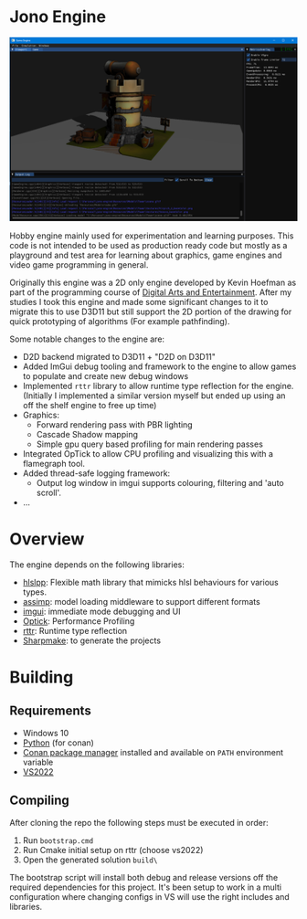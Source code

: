 # Jono Engine
![Screenshot of the engine running as application](https://github.com/jonathansty/jono-engine/blob/main/Documentation/Images/readme_engine.png?raw=true)

Hobby engine mainly used for experimentation and learning purposes. This code is not intended to be used as production ready code but mostly as a playground and test area for learning about graphics, game engines and video game programming in general.

Originally this engine was a 2D only engine developed by Kevin Hoefman as part of the programming course of [Digital Arts and Entertainment](https://www.digitalartsandentertainment.be/). After my studies I took this engine and made some significant changes to it to migrate this to use D3D11 but still support the 2D portion of the drawing for quick prototyping of algorithms (For example pathfinding).

Some notable changes to the engine are:
* D2D backend migrated to D3D11 + "D2D on D3D11"
* Added ImGui debug tooling and framework to the engine to allow games to populate and create new debug windows
* Implemented `rttr` library to allow runtime type reflection for the engine. (Initially I implemented a similar version myself but ended up using an off the shelf engine to free up time)
* Graphics:
	* Forward rendering pass with PBR lighting
	* Cascade Shadow mapping
	* Simple gpu query based profiling for main rendering passes
* Integrated OpTick to allow CPU profiling and visualizing this with a flamegraph tool.
* Added thread-safe logging framework:
	* Output log window in imgui supports colouring, filtering and 'auto scroll'.
* ... 

# Overview
The engine depends on the following libraries:
* [hlslpp](https://github.com/redorav/hlslpp): Flexible math library that mimicks hlsl behaviours for various types.
* [assimp](https://github.com/assimp/assimp): model loading middleware to support different formats 
* [imgui](https://github.com/ocornut/imgui): immediate mode debugging and UI
* [Optick](https://github.com/bombomby/optick): Performance Profiling
* [rttr](https://github.com/rttrorg/rttr): Runtime type reflection
* [Sharpmake](https://github.com/ubisoft/Sharpmake): to generate the projects 
# Building
## Requirements
* Windows 10
* [Python](https://www.python.org/) (for conan)
* [Conan package manager](https://conan.io/) installed and available on `PATH` environment variable
* [VS2022](https://visualstudio.microsoft.com/downloads/)

## Compiling
After cloning the repo the following steps must be executed in order:
1. Run `bootstrap.cmd`
2. Run Cmake initial setup on rttr (choose vs2022) 
3. Open the generated solution `build\`

The bootstrap script will install both debug and release versions off the required dependencies for this project. It's been setup to work in a multi configuration where changing configs in VS will use the right includes and libraries.
